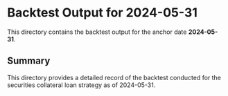# Backtest Output for 2024-05-31

This directory contains the backtest output for the anchor date **2024-05-31**.

## Summary

This directory provides a detailed record of the backtest conducted for the securities collateral loan strategy as of 2024-05-31.